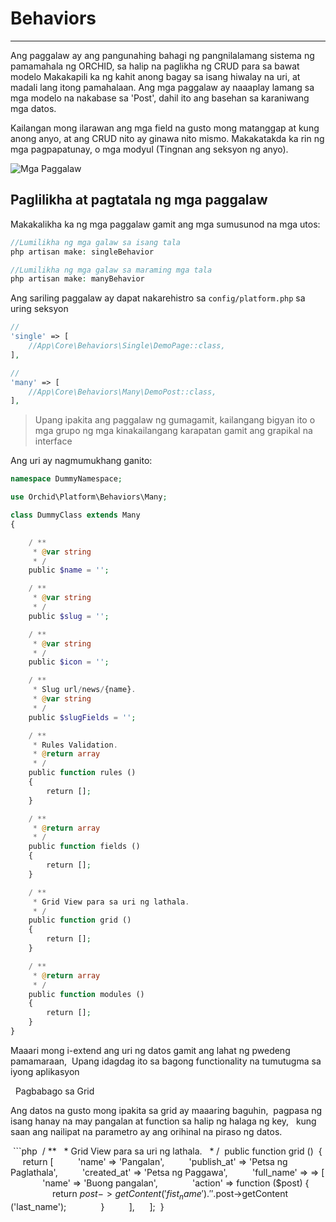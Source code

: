 # Behaviors
----------

Ang paggalaw ay ang pangunahing bahagi ng pangnilalamang sistema ng pamamahala ng ORCHID, sa halip na paglikha ng CRUD para sa bawat modelo
Makakapili ka ng kahit anong bagay sa isang hiwalay na uri, at madali lang itong pamahalaan. Ang mga paggalaw ay naaaplay lamang sa
mga modelo na nakabase sa 'Post', dahil ito ang basehan sa karaniwang mga datos.

Kailangan mong ilarawan ang mga field na gusto mong matanggap at kung anong anyo, at ang CRUD nito ay ginawa nito mismo.
Makakatakda ka rin ng mga pagpapatunay, o mga modyul (Tingnan ang seksyon ng anyo).

![Mga Paggalaw](https://orchid.software/img/scheme/behaviors.jpg)

## Paglilikha at pagtatala ng mga paggalaw


Makakalikha ka ng mga paggalaw gamit ang mga sumusunod na mga utos:

```php
//Lumilikha ng mga galaw sa isang tala
php artisan make: singleBehavior

//Lumilikha ng mga galaw sa maraming mga tala
php artisan make: manyBehavior
```

Ang sariling paggalaw ay dapat nakarehistro sa `config/platform.php` sa uring seksyon


```php
//
'single' => [
    //App\Core\Behaviors\Single\DemoPage::class,
],

//
'many' => [
    //App\Core\Behaviors\Many\DemoPost::class,
],
```

> Upang ipakita ang paggalaw ng gumagamit, kailangang bigyan ito
o mga grupo ng mga kinakailangang karapatan gamit ang grapikal na interface

Ang uri ay nagmumukhang ganito:

```php
namespace DummyNamespace;

use Orchid\Platform\Behaviors\Many;

class DummyClass extends Many
{

    / **
     * @var string
     * /
    public $name = '';

    / **
     * @var string
     * /
    public $slug = '';

    / **
     * @var string
     * /
    public $icon = '';

    / **
     * Slug url/news/{name}.
     * @var string
     * /
    public $slugFields = '';

    / **
     * Rules Validation.
     * @return array
     * /
    public function rules ()
    {
        return [];
    }

    / **
     * @return array
     * /
    public function fields ()
    {
        return [];
    }

    / **
     * Grid View para sa uri ng lathala.
     * /
    public function grid ()
    {
        return [];
    }

    / **
     * @return array
     * /
    public function modules ()
    {
        return [];
    }
}

```

Maaari mong i-extend ang uri ng datos gamit ang lahat ng pwedeng pamamaraan,
 Upang idagdag ito sa bagong functionality na tumutugma sa iyong aplikasyon

 
Pagbabago sa Grid
 

Ang datos na gusto mong ipakita sa grid ay maaaring baguhin,
 pagpasa ng isang hanay na may pangalan at function sa halip ng halaga ng key,
  kung saan ang nailipat na parametro ay ang orihinal na piraso ng datos.

 ```php
 / **
  * Grid View para sa uri ng lathala.
  * /
 public function grid ()
 {
     return [
         'name' => 'Pangalan',
         'publish_at' => 'Petsa ng Paglathala',
         'created_at' => 'Petsa ng Paggawa',
         'full_name' => => [
             'name' => 'Buong pangalan',
             'action' => function ($post) {
                 return $post->getContent ('fist_name')
                  . ' '.
                  $post->getContent ('last_name');
             }
         ],
     ];
 }

```
